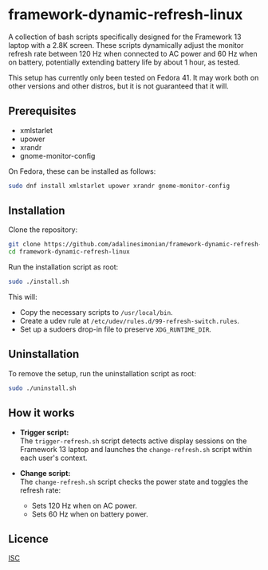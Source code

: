 # framework-dynamic-refresh-linux

A collection of bash scripts specifically designed for the Framework 13 laptop with a 2.8K screen. These scripts dynamically adjust the monitor refresh rate between 120 Hz when connected to AC power and 60 Hz when on battery, potentially extending battery life by about 1 hour, as tested.

This setup has currently only been tested on Fedora 41. It may work both on other versions and other distros, but it is not guaranteed that it will.

## Prerequisites

- xmlstarlet
- upower
- xrandr
- gnome-monitor-config

On Fedora, these can be installed as follows:

```bash
sudo dnf install xmlstarlet upower xrandr gnome-monitor-config
```

## Installation

Clone the repository:

```bash
git clone https://github.com/adalinesimonian/framework-dynamic-refresh-linux.git
cd framework-dynamic-refresh-linux
```

Run the installation script as root:

```bash
sudo ./install.sh
```

This will:

- Copy the necessary scripts to `/usr/local/bin`.
- Create a udev rule at `/etc/udev/rules.d/99-refresh-switch.rules`.
- Set up a sudoers drop-in file to preserve `XDG_RUNTIME_DIR`.

## Uninstallation

To remove the setup, run the uninstallation script as root:

```bash
sudo ./uninstall.sh
```

## How it works

- **Trigger script:**  
  The `trigger-refresh.sh` script detects active display sessions on the Framework 13 laptop and launches the `change-refresh.sh` script within each user's context.

- **Change script:**  
  The `change-refresh.sh` script checks the power state and toggles the refresh rate:
  - Sets 120 Hz when on AC power.
  - Sets 60 Hz when on battery power.

## Licence

[ISC](LICENCE)
